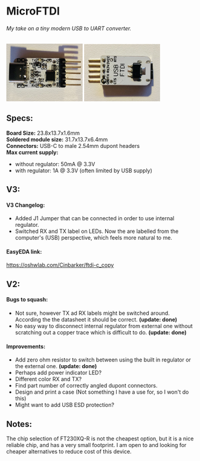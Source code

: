 # MicroFTDI

###### My take on a tiny modern USB to UART converter.

<img src="/images/V2Front.jpg" width="40%" alt="V2 Board Front"/>    <img src="/images/V2Back.jpg" width="40%" alt="V2 Board Back"/>

## Specs:

**Board Size:** 23.8x13.7x1.6mm\
**Soldered module size:** 31.7x13.7x6.4mm\
**Connectors:** USB-C to male 2.54mm dupont headers\
**Max current supply:** 
- without regulator: 50mA @ 3.3V
- with regulator: 1A @ 3.3V (often limited by USB supply)

## V3:

#### V3 Changelog:
- Added J1 Jumper that can be connected in order to use internal regulator.
- Switched RX and TX label on LEDs. Now the are labelled from the computer's (USB) perspective, which feels more natural to me.

#### EasyEDA link:
https://oshwlab.com/Cinbarker/ftdi-c_copy

## V2:

#### Bugs to squash:
- Not sure, however TX ad RX labels might be switched around. According the the datasheet it should be correct. **(update: done)**
- No easy way to disconnect internal regulator from external one without scratching out a copper trace which is difficult to do. **(update: done)**

#### Improvements:
- Add zero ohm resistor to switch between using the built in regulator or the external one. **(update: done)**
- Perhaps add power indicator LED? 
- Different color RX and TX?
- Find part number of correctly angled dupont connectors.
- Design and print a case (Not something I have a use for, so I won't do this)
- Might want to add USB ESD protection?


## Notes:
The chip selection of FT230XQ-R is not the cheapest option, but it is a nice reliable chip, and has a very small footprint.
I am open to and looking for cheaper alternatives to reduce cost of this device.
